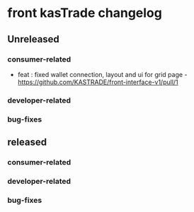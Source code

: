 # front kasTrade changelog

## Unreleased
### consumer-related
- feat : fixed wallet connection, layout and ui for grid page - https://github.com/KASTRADE/front-interface-v1/pull/1
### developer-related

### bug-fixes

## released

### consumer-related
### developer-related

### bug-fixes

